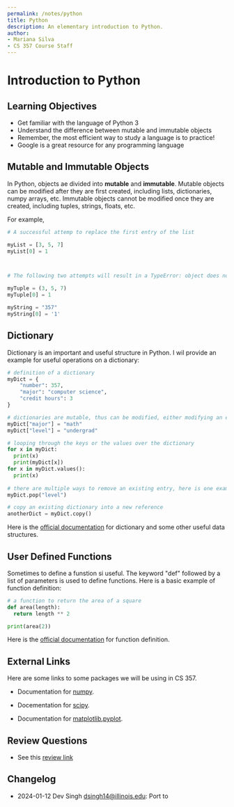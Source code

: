 ```yaml
---
permalink: /notes/python
title: Python
description: An elementary introduction to Python.
author:
- Mariana Silva
- CS 357 Course Staff
---
```


# Introduction to Python

## Learning Objectives

*   Get familiar with the language of Python 3
*   Understand the difference between mutable and immutable objects
*   Remember, the most efficient way to study a language is to practice!
*   Google is a great resource for any programming language


## Mutable and Immutable Objects

In Python, objects ae divided into **mutable** and **immutable**. Mutable objects can be modified after they are first created, including lists, dictionaries, numpy arrays, etc. Immutable objects cannot be modified once they are created, including tuples, strings, floats, etc. 

For example,

```python
# A successful attemp to replace the first entry of the list

myList = [3, 5, 7]
myList[0] = 1



# The following two attempts will result in a TypeError: object does not suppoer item assignment

myTuple = (3, 5, 7)
myTuple[0] = 1

myString = "357"
myString[0] = '1'
```


## Dictionary

Dictionary is an important and useful structure in Python. I wil provide an example for useful operations on a dictionary:

```python
# definition of a dictionary
myDict = {
    "number": 357,
    "major": "computer science",
    "credit hours": 3
}

# dictionaries are mutable, thus can be modified, either modifying an existing value or creating a new key
myDict["major"] = "math"
myDict["level"] = "undergrad"

# looping through the keys or the values over the dictionary
for x in myDict:
  print(x)
  print(myDict[x])
for x in myDict.values():
  print(x)
  
# there are multiple ways to remove an existing entry, here is one example
myDict.pop("level")

# copy an existing dictionary into a new reference
anotherDict = myDict.copy()
```
Here is the [official documentation](https://docs.python.org/3/tutorial/datastructures.html#dictionaries) for dictionary and some other useful data structures. 


## User Defined Functions

Sometimes to define a funstion si useful. The keyword "def" followed by a list of parameters is used to define functions. Here is a basic example of function definition:

```python
# a function to return the area of a square
def area(length):
  return length ** 2

print(area(2))
```
Here is the [official documentation](https://docs.python.org/3.8/tutorial/controlflow.html#defining-functions) for function definition. 


## External Links
Here are some links to some packages we will be using in CS 357.

- Documentation for [numpy](https://numpy.org/doc/stable/).

- Docementation for [scipy](https://docs.scipy.org/doc/scipy/reference/).

- Documentation for [matplotlib.pyplot](https://matplotlib.org/api/_as_gen/matplotlib.pyplot.html#module-matplotlib.pyplot).


## Review Questions

- See this [review link](/cs357/fa2020/reviews/rev-2-python.html)

## Changelog
* 2024-01-12 Dev Singh dsingh14@illinois.edu: Port to 